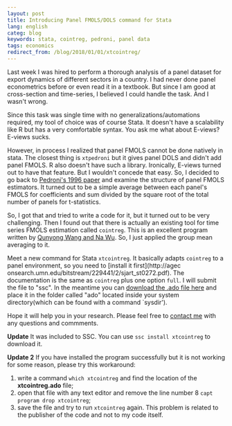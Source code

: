 ```yaml
---
layout: post
title: Introducing Panel FMOLS/DOLS command for Stata
lang: english
categ: blog
keywords: stata, cointreg, pedroni, panel data
tags: economics
redirect_from: /blog/2018/01/01/xtcointreg/
---
```

Last week I was hired to perform a thorough analysis of a panel dataset for export dynamics of different sectors in a country. I had never done panel econometrics before or even read it in a textbook. But since I am good at cross-section and time-series, I believed I could handle the task. And I wasn't wrong.  

Since this task was single time with no generalizations/automations required, my tool of choice was of course Stata. It doesn't have a scalability like R but has a very comfortable syntax. You ask me what about E-views? E-views sucks.  

However, in process I realized that panel FMOLS cannot be done natively in stata. The closest thing is `xtpedroni` but it gives panel DOLS and didn't add panel FMOLS. R also doesn't have such a library. Ironically, E-views turned out to have that feature. But I wouldn't concede that easy. So, I decided to go back to [Pedroni's 1996 paper](https://econpapers.repec.org/article/tprrestat/v_3a83_3ay_3a2001_3ai_3a4_3ap_3a727-731.htm) and examine the structure of panel FMOLS estimators. It turned out to be a simple average between each panel's FMOLS for coefficients and sum divided by the square root of the total number of panels for t-statistics.  

So, I got that and tried to write a code for it, but it turned out to be very challenging. Then I found out that there is actually an existing tool for time series FMOLS estimation called `cointreg`. This is an excellent program written by [Qunyong Wang and Na Wu](http://ageconsearch.umn.edu/bitstream/229441/2/sjart_st0272.pdf). So, I just applied the group mean averaging to it.

Meet a new command for Stata `xtcointreg`. It basically adapts `cointreg` to a panel environment, so you need to [install it first](http://agec    onsearch.umn.edu/bitstream/229441/2/sjart_st0272.pdf). The documentation is the same as `cointreg` plus one option `full`. I will submit the file to "ssc". In the meantime you can [download the .ado file here](/assets/ftp/xtcointreg.ado) and place it in the folder called "ado" located inside your system directory(which can be found with a command `sysdir'). 

Hope it will help you in your research. Please feel free to [contact me](/contact) with any questions and commments. 

**Update** It was included to SSC. You can use `ssc install xtcointreg` to download it.  

**Update 2** If you have installed the program successfully but it is not working for some reason, please try this workaround:  
1. write a command `which xtcointreg` and find the location of the **xtcointreg.ado** file;
2. open that file with any text editor and remove the line number 8 `capt program drop xtcointreg`;
3. save the file and try to run `xtcointreg` again. This problem is related to the publisher of the code and not to my code itself.

